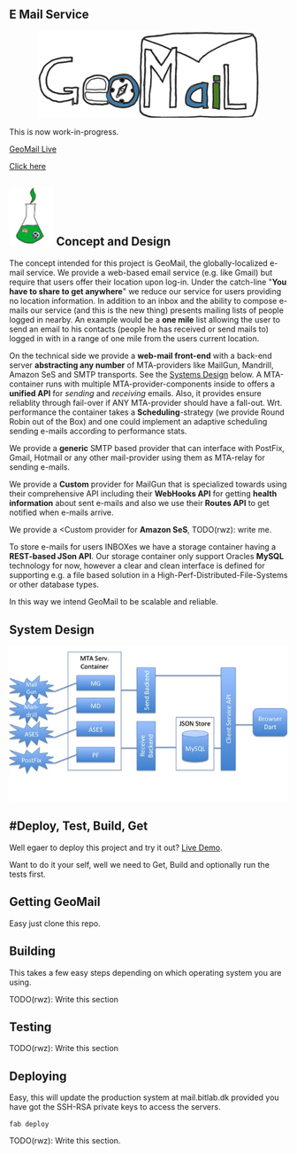 
E Mail Service
------------------------------------------------------------

<div style="width:100%;">
<center><img src="docs/images/geomail.png" alt="GeoMail" width="400px"/></center>
</div>

This is now work-in-progress.

[GeoMail Live](https://mail.bitlab.dk)

[Click here](#deploy-test-build-get)


<img alt="Dev logo" src="docs/images/devlogo.png" width="80px"/> Concept and Design
--------------

The concept intended for this project is GeoMail, the
globally-localized e-mail service. We provide a web-based email
service (e.g. like Gmail) but require that users offer their
location upon log-in. Under the catch-line "<b>You have to share to get
anywhere</b>" we reduce our service for users providing no location
information. In addition to an inbox and the ability to compose
e-mails our service (and this is the new thing) presents mailing lists
of people logged in nearby. An example would be a <b>one mile</b> list
allowing the user to send an email to his contacts (people he has
received or send mails to) logged in with in a range of one mile from the
users current location.

On the technical side we provide a <b>web-mail front-end</b> with a back-end
server <b>abstracting any number</b> of MTA-providers like MailGun, Mandrill,
Amazon SeS and SMTP transports. 
See the [Systems Design](https://github.com/rasmuswz/e-mail-service#system-design) below.
A MTA-container runs with multiple MTA-provider-components inside to 
offers a <b>unified API</b> for <i>sending</i> and <i>receiving</i> emails. Also, it provides ensure reliablity through 
fail-over if ANY MTA-provider should have a fall-out. Wrt. performance the container takes a 
<b>Scheduling</b>-strategy (we provide Round Robin out of the Box) and one could implement an adaptive
scheduling sending e-mails according to performance stats.

We provide a <b>generic</b> SMTP based provider that can interface with PostFix, Gmail, Hotmail or any
other mail-provider using them as MTA-relay for sending e-mails.

We provide a <b>Custom</b> provider for MailGun that is specialized towards using their comprehensive API
including their <b>WebHooks API</b>  for getting <b>health information</b> about sent e-mails and 
also we use their <b>Routes API</b> to get notified when e-mails arrive. 

We provide a <Custom</b> provider for <b>Amazon SeS</b>, TODO(rwz): write me.

To store e-mails for users INBOXes we have a storage container having a <b>REST-based JSon API</b>.
Our storage container only support Oracles <b>MySQL</b> technology for now, however a clear and clean interface
is defined for supporting e.g. a file based solution in a High-Perf-Distributed-File-Systems or other database types.

In this way we intend GeoMail to be scalable and reliable.

System Design
---------------
![System Components Diagram](docs/SystemComponentDiagram.png "E-mail service - System components Diagram")






#Deploy, Test, Build, Get
--------------------

Well egaer to deploy this project and try it out? [Live Demo](https://mail.bitlab.dk).

Want to do it your self, well we need to Get, Build and optionally run the tests first.

Getting GeoMail
----

Easy just clone this repo.


Building
----
This takes a few easy steps depending on which operating system you are using.

TODO(rwz): Write this section

Testing
----
TODO(rwz): Write this section


Deploying
-----

Easy, this will update the production system at mail.bitlab.dk provided you have
got the SSH-RSA private keys to access the servers.
```
fab deploy
```
TODO(rwz): Write this section.
